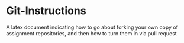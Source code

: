 # Git-Instructions
A latex document indicating how to go about forking your own copy of assignment repositories, and then how to turn them in via pull request
